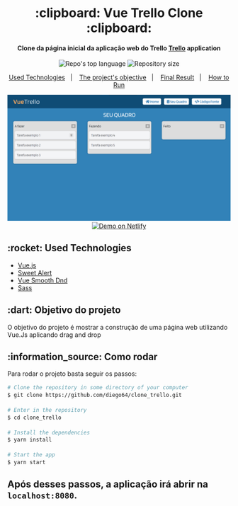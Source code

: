 <h1 align="center">
  :clipboard: Vue Trello Clone :clipboard:
</h1>

<h4 align="center">
  Clone da página inicial da aplicação web do Trello <a href="https://trello.com">Trello</a> application
</h4>

<p align="center">
  <img alt="Repo's top language" src="https://img.shields.io/static/v1?label=Main%20technology&message=Vue.js&style=for-the-badge&color=24B36B&labelColor=000000">
  <img alt="Repository size" src="https://img.shields.io/static/v1?label=Repo%20size&message=0.8%20MB&style=for-the-badge&color=24B36B&labelColor=000000">
</p>

<p align="center">
  <a href="#technologies">Used Technologies</a>&nbsp;&nbsp;&nbsp;|&nbsp;&nbsp;&nbsp;
  <a href="#objective">The project's objective</a>&nbsp;&nbsp;&nbsp;|&nbsp;&nbsp;&nbsp;
  <a href="#final-result">Final Result</a>&nbsp;&nbsp;&nbsp;|&nbsp;&nbsp;&nbsp;
  <a href="#how-to-use">How to Run</a>
</p>

<p align="center">
  <img width="750" src="screenshots/1.png" /> <br>
  <a href="https://vue-trello-clone20.netlify.app/" target="_blank">
    <img alt="Demo on Netlify" src="https://res.cloudinary.com/lukemorales/image/upload/v1563043495/readme_logos/demo_on_netlify_bbuvjz.png">
  </a>
</p>

<h2 id="techonologies" name="technologies">
  :rocket: Used Technologies
</h2>

- [Vue.js](https://br.vuejs.org)
- [Sweet Alert](https://sweetalert.js.org/)
- [Vue Smooth Dnd](https://kutlugsahin.github.io/vue-smooth-dnd/#/cards)
- [Sass](https://sass-lang.com/)



<h2 id="objective" name="objective">
  :dart: Objetivo do projeto
</h2>

O objetivo do projeto é mostrar a construção de uma página web utilizando Vue.Js aplicando drag and drop

<h2 id="how-to-use" name="how-to-use">
  :information_source: Como rodar
</h2>

Para rodar o projeto basta seguir os passos:

```bash
# Clone the repository in some directory of your computer
$ git clone https://github.com/diego64/clone_trello.git

# Enter in the repository
$ cd clone_trello

# Install the dependencies
$ yarn install

# Start the app
$ yarn start
```

Após desses passos, a aplicação irá abrir na `localhost:8080`.
---